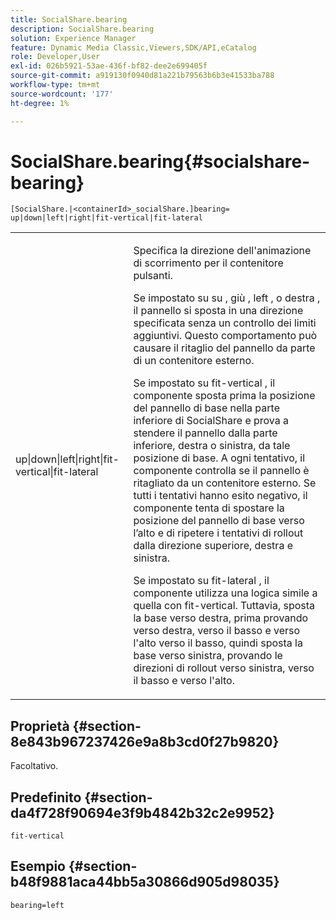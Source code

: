 ```yaml
---
title: SocialShare.bearing
description: SocialShare.bearing
solution: Experience Manager
feature: Dynamic Media Classic,Viewers,SDK/API,eCatalog
role: Developer,User
exl-id: 026b5921-53ae-436f-bf82-dee2e699405f
source-git-commit: a919130f0940d81a221b79563b6b3e41533ba788
workflow-type: tm+mt
source-wordcount: '177'
ht-degree: 1%

---
```


# SocialShare.bearing{#socialshare-bearing}

`[SocialShare.|<containerId>_socialShare.]bearing= up|down|left|right|fit-vertical|fit-lateral`

<table id="table_0002BE81371D4E16A56FBEDD13FDF3C2"> 
 <tbody> 
  <tr> 
   <td colname="col1"> <p> <span class="codeph"> up|down|left|right|fit-vertical|fit-lateral </span> </p> </td> 
   <td colname="col2"> <p> Specifica la direzione dell'animazione di scorrimento per il contenitore pulsanti. </p> <p> Se impostato su <span class="codeph"> su </span>, <span class="codeph"> giù </span>, <span class="codeph"> left </span>, o <span class="codeph"> destra </span>, il pannello si sposta in una direzione specificata senza un controllo dei limiti aggiuntivi. Questo comportamento può causare il ritaglio del pannello da parte di un contenitore esterno. </p> <p>Se impostato su <span class="codeph"> fit-vertical </span>, il componente sposta prima la posizione del pannello di base nella parte inferiore di SocialShare e prova a stendere il pannello dalla parte inferiore, destra o sinistra, da tale posizione di base. A ogni tentativo, il componente controlla se il pannello è ritagliato da un contenitore esterno. Se tutti i tentativi hanno esito negativo, il componente tenta di spostare la posizione del pannello di base verso l’alto e di ripetere i tentativi di rollout dalla direzione superiore, destra e sinistra. </p> <p>Se impostato su <span class="codeph"> fit-lateral </span>, il componente utilizza una logica simile a quella con fit-vertical. Tuttavia, sposta la base verso destra, prima provando verso destra, verso il basso e verso l'alto verso il basso, quindi sposta la base verso sinistra, provando le direzioni di rollout verso sinistra, verso il basso e verso l'alto. </p> </td> 
  </tr> 
 </tbody> 
</table>

## Proprietà {#section-8e843b967237426e9a8b3cd0f27b9820}

Facoltativo.

## Predefinito {#section-da4f728f90694e3f9b4842b32c2e9952}

`fit-vertical`

## Esempio {#section-b48f9881aca44bb5a30866d905d98035}

`bearing=left`
